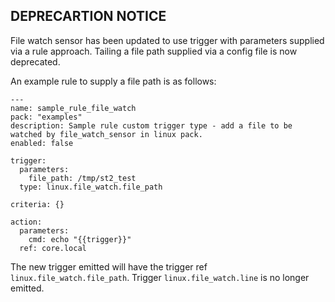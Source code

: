 ## DEPRECARTION NOTICE

File watch sensor has been updated to use trigger with parameters supplied via a rule approach. Tailing a file path supplied via a config file is now deprecated. 

An example rule to supply a file path is as follows:

```
---
name: sample_rule_file_watch
pack: "examples"
description: Sample rule custom trigger type - add a file to be watched by file_watch_sensor in linux pack.
enabled: false

trigger:
  parameters:
    file_path: /tmp/st2_test
  type: linux.file_watch.file_path

criteria: {}

action:
  parameters:
    cmd: echo "{{trigger}}"
  ref: core.local

```

The new trigger emitted will have the trigger ref ``linux.file_watch.file_path``. 
Trigger ``linux.file_watch.line`` is no longer emitted.
